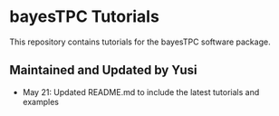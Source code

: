 # bayesTPC Tutorials

This repository contains tutorials for the bayesTPC software package. 

## Maintained and Updated by Yusi
- May 21: Updated README.md to include the latest tutorials and examples